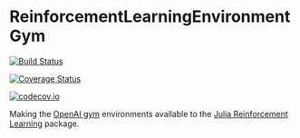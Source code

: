 # ReinforcementLearningEnvironmentGym

[![Build Status](https://travis-ci.com/JuliaReinforcementLearning/ReinforcementLearningEnvironmentGym.jl.svg?branch=master)](https://travis-ci.com/JuliaReinforcementLearning/ReinforcementLearningEnvironmentGym.jl)

[![Coverage Status](https://coveralls.io/repos/JuliaReinforcementLearning/ReinforcementLearningEnvironmentGym.jl/badge.svg?branch=master&service=github)](https://coveralls.io/github/JuliaReinforcementLearning/ReinforcementLearningEnvironmentGym.jl?branch=master)

[![codecov.io](http://codecov.io/github/JuliaReinforcementLearning/ReinforcementLearningEnvironmentGym.jl/coverage.svg?branch=master)](http://codecov.io/github/JuliaReinforcementLearning/ReinforcementLearningEnvironmentGym.jl?branch=master)

Making the [OpenAI gym](https://github.com/openai/gym) environments available to the [Julia Reinforcement Learning](https://github.com/jbrea/ReinforcementLearning.jl) package.
